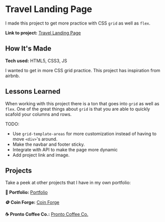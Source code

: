 # Travel Landing Page

I made this project to get more practice with CSS `grid` as well as `flex`.

**Link to project:** [Travel Landing Page](#)

<!-- ![app image](#) Image Gif in the works -->

## How It's Made

**Tech used:** HTML5, CSS3, JS

I wanted to get in more CSS grid practice. This project has inspiration from airbnb.

## Lessons Learned

When working with this project there is a ton that goes into `grid` as well as `flex`. One of the great things about `grid` is that you are able to quickly scafold your columns and rows.

TODO:

- Use `grid-template-areas` for more customization instead of having to move `<div>`'s around.
- Make the navbar and footer sticky.
- Integrate with API to make the page more dynamic
- Add project link and image.

## Projects

Take a peek at other projects that I have in my own portfolio:

**🚀 Portfolio:** [Portfolio](https://github.com/ivngzmn/ivanguzmandev)

**🪙 Coin Forge:** [Coin Forge](https://github.com/ivngzmn/coin-forge)

**☕️ Pronto Coffee Co.:** [Pronto Coffee Co.](https://github.com/ivngzmn/pronto-coffee-co)
